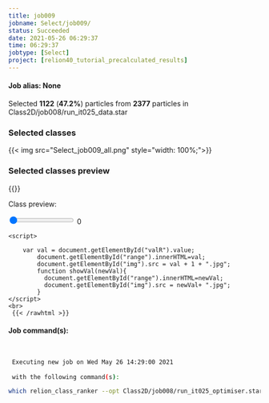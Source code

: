 ```yaml
---
title: job009
jobname: Select/job009/
status: Succeeded
date: 2021-05-26 06:29:37
time: 06:29:37
jobtype: [Select]
project: [relion40_tutorial_precalculated_results]
---
```


#### Job alias: None

Selected __1122__ (__47.2%__) particles from __2377__ particles in Class2D/job008/run_it025_data.star
### Selected classes
{{< img src="Select_job009_all.png" style="width: 100%;">}}
### Selected classes preview
{{<rawhtml >}} 
    <div class="center">
    <p>Class preview:<p>
    <input id="valR" type="range" min="1" max="4" value="1" step="1" oninput="showVal(this.value)" onchange="showVal(this.value)" />
    <span id="range">0</span>
    <img id="img" width="250">
    </div>

    <script>

        var val = document.getElementById("valR").value;
            document.getElementById("range").innerHTML=val;
            document.getElementById("img").src = val + 1 + ".jpg";
            function showVal(newVal){
              document.getElementById("range").innerHTML=newVal;
              document.getElementById("img").src = newVal+ ".jpg";
            }
    </script>
    <br>
     {{< /rawhtml >}}

#### Job command(s):

```bash

 
 Executing new job on Wed May 26 14:29:00 2021
 
 with the following command(s): 

which relion_class_ranker --opt Class2D/job008/run_it025_optimiser.star --o Select/job009/ --fn_sel_parts particles.star --fn_sel_classavgs class_averages.star --python /public/EM/anaconda3/envs/topaz/bin/python --fn_root rank --do_granularity_features  --auto_select  --min_score 0.5  --pipeline_control Select/job009/
 
 


